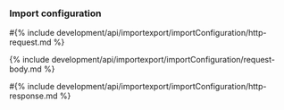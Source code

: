 ### Import configuration

#{% include development/api/importexport/importConfiguration/http-request.md %}

{% include development/api/importexport/importConfiguration/request-body.md %}

#{% include development/api/importexport/importConfiguration/http-response.md %}
